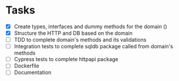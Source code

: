 # Tasks

- [x] Create types, interfaces and dummy methods for the domain ()
- [x] Structure the HTTP and DB based on the domain
- [ ] TDD to complete domain's methods and its validations
- [ ] Integration tests to complete sqldb package called from domain's methods
- [ ] Cypress tests to complete httpapi package
- [ ] Dockerfile
- [ ] Documentation
